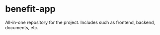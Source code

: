 # benefit-app
All-in-one repository for the project. Includes such as frontend, backend, documents, etc.
